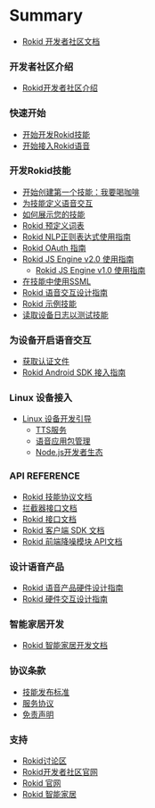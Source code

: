 # Summary

* [Rokid 开发者社区文档](README.md)

### 开发者社区介绍
* [Rokid开发者社区介绍](rokid-community-introduction.md)

### 快速开始
* [开始开发Rokid技能](1-GetStarted/rokid-skill-kit-introduction.md)
* [开始接入Rokid语音](1-GetStarted/enable-rokid-voice.md)

### 开发Rokid技能
* [开始创建第一个技能：我要喝咖啡](2-RokidDocument/1-SkillsKit/skill-sample-coffee.md)
* [为技能定义语音交互](2-RokidDocument/1-SkillsKit/define-voice-interaction.md)
* [如何展示您的技能](2-RokidDocument/1-SkillsKit/show_skill_information.md)
* [Rokid 预定义词表](2-RokidDocument/1-SkillsKit/rokid-bult-in-slots.md)
* [Rokid NLP正则表达式使用指南](2-RokidDocument/1-SkillsKit/rokid-regular-expression.md)
* [Rokid OAuth 指南](2-RokidDocument/1-SkillsKit/rokid-oauth.md)
* [Rokid JS Engine v2.0 使用指南](2-RokidDocument/1-SkillsKit/rokid-js-engine-tutorial.md)
    * [Rokid JS Engine v1.0 使用指南](2-RokidDocument/1-SkillsKit/rokid-js-engine-tutorial-v1.0.md)
* [在技能中使用SSML](2-RokidDocument/1-SkillsKit/ssml-document.md)
* [Rokid 语音交互设计指南](2-RokidDocument/1-SkillsKit/rokid-voice-interaction-guidelines.md)
* [Rokid 示例技能](2-RokidDocument/1-SkillsKit/skill-sample.md)
* [读取设备日志以测试技能](2-RokidDocument/1-SkillsKit/test-skill-through-device-log.md)

### 为设备开启语音交互
* [获取认证文件](2-RokidDocument/2-EnableVoice/get-the-certification-file.md)
* [Rokid Android SDK 接入指南](2-RokidDocument/2-EnableVoice/rokid-sdk-tutorial.md)

### Linux 设备接入
* [Linux 设备开发引导](2-RokidDocument/3-LinuxDeviceGuide/linux_openvoice_guide.md)
  <!-- * [云端交互SDK(Speech)](2-RokidDocument/3-LinuxDeviceGuide/speech_sdk.md) -->
  <!-- * [设备拾音SDK(BSiren)](2-RokidDocument/3-LinuxDeviceGuide/blacksiren_sdk.md) -->
  <!-- * [设备拾音服务](2-RokidDocument/3-LinuxDeviceGuide/openvoice_proc_service.md) -->
  <!-- * [服务管理](2-RokidDocument/3-LinuxDeviceGuide/service_manager_systemd.md) -->
  <!-- * [语音应用管理](2-RokidDocument/3-LinuxDeviceGuide/application_manager_serivce.md) -->
  <!-- * [音频服务框架](2-RokidDocument/3-LinuxDeviceGuide/audio_framework_pulseaudio.md) -->
  * [TTS服务](2-RokidDocument/3-LinuxDeviceGuide/tts_serivce.md)
  <!-- * [Led阵列](2-RokidDocument/3-LinuxDeviceGuide/light_serivce.md) -->
  <!-- * [Mic阵列](2-RokidDocument/3-LinuxDeviceGuide/mic_array_hal.md) -->
  <!-- * [按键触控输入](2-RokidDocument/3-LinuxDeviceGuide/input_serivce.md) -->
  <!-- * [蓝牙服务](2-RokidDocument/3-LinuxDeviceGuide/bluetooth_serivce.md) -->
  <!-- * [电量服务](2-RokidDocument/3-LinuxDeviceGuide/battery_serivce.md) -->
  * [语音应用包管理](2-RokidDocument/3-LinuxDeviceGuide/package_manager_serivce.md)
  <!-- * [媒体播放库](2-RokidDocument/3-LinuxDeviceGuide/media_player.md) -->
  <!-- * [配网服务](2-RokidDocument/3-LinuxDeviceGuide/network_config_service.md) -->
  * [Node.js开发者生态](2-RokidDocument/3-LinuxDeviceGuide/nodejs_ecosystem.md)
  <!-- * [OTA升级](2-RokidDocument/3-LinuxDeviceGuide/ota.md) -->

### API REFERENCE
* [Rokid 技能协议文档](3-ApiReference/cloud-app-development-protocol_cn.md)
* [拦截器接口文档](3-ApiReference/rokid-interceptor.md)
* [Rokid 接口文档](3-ApiReference/openvoice-api.md)
* [Rokid 客户端 SDK 文档](3-ApiReference/rokid-client-sdk-doc.md)
* [Rokid 前端降噪模块 API文档](3-ApiReference/siren-api.md)

### 设计语音产品
* [Rokid 语音产品硬件设计指南](2-RokidDocument/2-EnableVoice/rokid-hardware-design-guide.md)
* [Rokid 硬件交互设计指南](2-RokidDocument/2-EnableVoice/rokid-hardware-ux-design-guidelines.md)

### 智能家居开发
* [Rokid 智能家居开发文档](https://rokid.github.io/rokid-homebase-docs/)

### 协议条款
* [技能发布标准](4-TermsAndAgreements/rokid-skill-release-standard.md)
* [服务协议](4-TermsAndAgreements/community-service-agreement.md)
* [免责声明](4-TermsAndAgreements/community-disclaimer.md)

### 支持
* [Rokid讨论区](https://developer-forum.rokid.com/)
* [Rokid开发者社区官网](https://developer.rokid.com/)
* [Rokid 官网](https://www.rokid.com/)
* [Rokid 智能家居](https://www.rokid.com/smarthome/)
